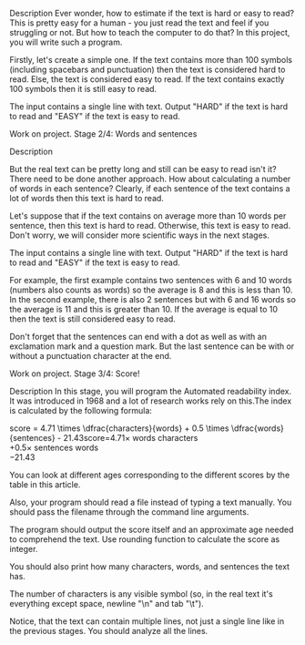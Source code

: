 Description
Ever wonder, how to estimate if the text is hard or easy to read? This is pretty easy for a human - you just read the text and feel if you struggling or not. But how to teach the computer to do that? In this project, you will write such a program.

Firstly, let's create a simple one. If the text contains more than 100 symbols (including spacebars and punctuation) then the text is considered hard to read. Else, the text is considered easy to read. If the text contains exactly 100 symbols then it is still easy to read.

The input contains a single line with text. Output "HARD" if the text is hard to read and "EASY" if the text is easy to read.


Work on project. Stage 2/4: Words and sentences

Description

But the real text can be pretty long and still can be easy to read isn't it? There need to be done another approach. How about calculating a number of words in each sentence? Clearly, if each sentence of the text contains a lot of words then this text is hard to read.

Let's suppose that if the text contains on average more than 10 words per sentence, then this text is hard to read. Otherwise, this text is easy to read. Don't worry, we will consider more scientific ways in the next stages.

The input contains a single line with text. Output "HARD" if the text is hard to read and "EASY" if the text is easy to read.

For example, the first example contains two sentences with 6 and 10 words (numbers also counts as words) so the average is 8 and this is less than 10. In the second example, there is also 2 sentences but with 6 and 16 words so the average is 11 and this is greater than 10. If the average is equal to 10 then the text is still considered easy to read.

Don't forget that the sentences can end with a dot as well as with an exclamation mark and a question mark. But the last sentence can be with or without a punctuation character at the end.


Work on project. Stage 3/4: Score!

Description
In this stage, you will program the Automated readability index. It was introduced in 1968 and a lot of research works rely on this.The index is calculated by the following formula:

score = 4.71 \times \dfrac{characters}{words} + 0.5 \times \dfrac{words}{sentences} - 21.43score=4.71× 
words
characters
​	
 +0.5× 
sentences
words
​	
 −21.43

You can look at different ages corresponding to the different scores by the table in this article.

Also, your program should read a file instead of typing a text manually. You should pass the filename through the command line arguments.

The program should output the score itself and an approximate age needed to comprehend the text.
Use rounding function to calculate the score as integer.

You should also print how many characters, words, and sentences the text has.

The number of characters is any visible symbol (so, in the real text it's everything except space, newline "\n" and tab "\t").

Notice, that the text can contain multiple lines, not just a single line like in the previous stages. You should analyze all the lines.
